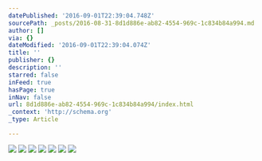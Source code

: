 ```yaml
---
datePublished: '2016-09-01T22:39:04.748Z'
sourcePath: _posts/2016-08-31-8d1d886e-ab82-4554-969c-1c834b84a994.md
author: []
via: {}
dateModified: '2016-09-01T22:39:04.074Z'
title: ''
publisher: {}
description: ''
starred: false
inFeed: true
hasPage: true
inNav: false
url: 8d1d886e-ab82-4554-969c-1c834b84a994/index.html
_context: 'http://schema.org'
_type: Article

---
```

![](https://the-grid-user-content.s3-us-west-2.amazonaws.com/747144fb-5d61-44fe-a1c7-602e9d0ec686.jpg)
![](https://the-grid-user-content.s3-us-west-2.amazonaws.com/fd3f5f3a-b901-4665-bdfd-37ae224969b6.jpg)
![](https://the-grid-user-content.s3-us-west-2.amazonaws.com/0de35f82-9a45-4a09-a4e0-44a9e62cf4ba.jpg)
![](https://the-grid-user-content.s3-us-west-2.amazonaws.com/16998078-4d0f-48c7-b71b-bf43ef3e0431.jpg)
![](https://the-grid-user-content.s3-us-west-2.amazonaws.com/854b6207-09be-4f0b-a719-6a06a16e7c83.jpg)
![](https://the-grid-user-content.s3-us-west-2.amazonaws.com/a67db740-b925-4101-86c5-bfd88c5e22d6.jpg)
![](https://the-grid-user-content.s3-us-west-2.amazonaws.com/c983b006-8e8e-45f4-895b-94d97be272a2.jpg)